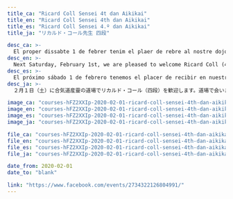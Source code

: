 ```yaml
---
title_ca: "Ricard Coll Sensei 4t dan Aikikai"
title_en: "Ricard Coll Sensei 4th dan Aikikai"
title_es: "Ricard Coll Sensei 4.º dan Aikikai"
title_ja: "リカルド・コール先生 四段"

desc_ca: >-
  El proper dissabte 1 de febrer tenim el plaer de rebre al nostre dojo al Ricard Coll (4t dan Aikikai). Animeu-vos!
desc_en: >-
  Next Saturday, February 1st, we are pleased to welcome Ricard Coll (4th dan Aikikai) to our dojo. See you on the mat!
desc_es: >-
  El próximo sábado 1 de febrero tenemos el placer de recibir en nuestro dojo a Ricard Coll (4.º dan Aikikai). Os esperamos!
desc_ja: >-
  ２月１日（土）に合気道産靈の道場でリカルド・コール（四段）を歓迎します。道場で会いましょう！

image_ca: "courses-hFZ2XXIp-2020-02-01-ricard-coll-sensei-4th-dan-aikikai-ca"
image_en: "courses-hFZ2XXIp-2020-02-01-ricard-coll-sensei-4th-dan-aikikai-ca"
image_es: "courses-hFZ2XXIp-2020-02-01-ricard-coll-sensei-4th-dan-aikikai-ca"
image_ja: "courses-hFZ2XXIp-2020-02-01-ricard-coll-sensei-4th-dan-aikikai-ca"

file_ca: "courses-hFZ2XXIp-2020-02-01-ricard-coll-sensei-4th-dan-aikikai-ca.pdf"
file_en: "courses-hFZ2XXIp-2020-02-01-ricard-coll-sensei-4th-dan-aikikai-ca.pdf"
file_es: "courses-hFZ2XXIp-2020-02-01-ricard-coll-sensei-4th-dan-aikikai-ca.pdf"
file_ja: "courses-hFZ2XXIp-2020-02-01-ricard-coll-sensei-4th-dan-aikikai-ca.pdf"

date_from: 2020-02-01
date_to: "blank"

link: "https://www.facebook.com/events/2734322126804991/"
---
```


